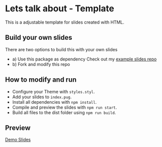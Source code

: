 # Lets talk about - Template

This is a adjustable template for slides created with HTML.

## Build your own slides

There are two options to build this with your own slides

- a) Use this package as dependency
  Check out my [example slides repo](https://github.com/tamino-martinius/lets-talk-about--example)
- b) Fork and modify this repo

## How to modify and run

- Configure your Theme with `styles.styl`.
- Add your slides to `index.pug`.
- Install all dependencies with `npm install`.
- Compile and preview the slides with `npm run start`.
- Build all files to the dist folder using `npm run build`.

## Preview

[Demo Slides](https://template.lets-talk-about.tamino.dev)
